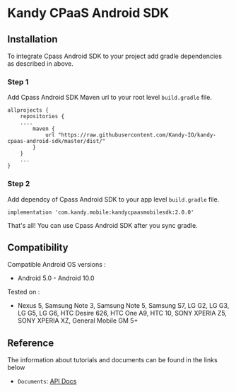 # Kandy CPaaS Android SDK

## Installation
To integrate Cpass Android SDK to your project add gradle dependencies as described in above.

### Step 1
Add Cpass Android SDK Maven url to your root level `build.gradle` file.
```
allprojects {
    repositories {
    ....
        maven {
            url "https://raw.githubusercontent.com/Kandy-IO/kandy-cpaas-android-sdk/master/dist/"
        }   
    }
    ...
}
```

### Step 2
Add dependcy of Cpass Android SDK to your app level `build.gradle` file.

```
implementation 'com.kandy.mobile:kandycpaasmobilesdk:2.0.0'
```

That's all! You can use Cpass Android SDK after you sync gradle.

## Compatibility
Compatible Android OS versions :

* Android 5.0 - Android 10.0

Tested on :

* Nexus 5, Samsung Note 3, Samsung Note 5, Samsung S7, LG G2, LG G3, LG G5, LG G6, HTC Desire 626, HTC One A9, HTC 10, SONY XPERIA Z5, SONY XPERIA XZ, General Mobile GM 5+

## Reference

The information about tutorials and documents can be found in the links below

* `Documents`: [API Docs](https://kandy-io.github.io/kandy-cpaas-android-sdk/docs)

<!--
* `Tutorials`: [User Guide](https://kandy-io.github.io/kandy-cpaas-android-sdk/tutorials)
-->
